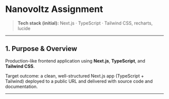 # Nanovoltz Assignment

> **Tech stack (initial):** Next.js · TypeScript · Tailwind CSS, recharts, lucide

---

## 1. Purpose & Overview

Production-like frontend application using **Next.js**, **TypeScript**, and **Tailwind CSS**.

Target outcome: a clean, well-structured Next.js app (TypeScript + Tailwind) deployed to a public URL and delivered with source code and documentation.

---
